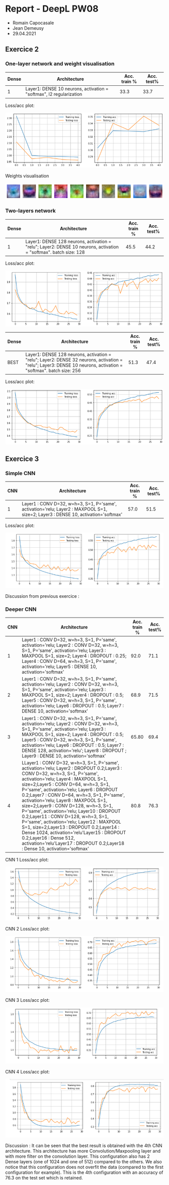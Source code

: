# Report - DeepL PW08
* Romain Capocasale
* Jean Demeusy
* 29.04.2021

## Exercice 2

### One-layer network and weight visualisation
| Dense | Architecture                                                                                                                       | Acc. train % | Acc. test% |
|-----|------------------------------------------------------------------------------------------------------------------------------------|--------------|------------|
| 1   | Layer1: DENSE 10 neurons, activation = "softmax", l2 regularization   | 33.3 | 33.7 |

Loss/acc plot:

![ex2_1_plot.PNG](ex2_1_plot.PNG)

Weights visualisation

![ex2_1_weights.PNG](ex2_1_weights.PNG)

### Two-layers network
| Dense | Architecture                                                                                                                       | Acc. train % | Acc. test% |
|-----|------------------------------------------------------------------------------------------------------------------------------------|--------------|------------|
| 1   | Layer1: DENSE 128 neurons, activation = "relu"; Layer2: DENSE 10 neurons, activation = "softmax". batch size: 128   | 45.5 | 44.2 |

Loss/acc plot:

![ex2_2_plot.PNG](ex2_2_plot.PNG)


| Dense | Architecture                                                                                                                       | Acc. train % | Acc. test% |
|-----|------------------------------------------------------------------------------------------------------------------------------------|--------------|------------|
| BEST   | Layer1: DENSE 128 neurons, activation = "relu"; Layer2: DENSE 32 neurons, activation = "relu";  Layer3: DENSE 10 neurons, activation = "softmax". batch size: 256  | 51.3 | 47.4 |

Loss/acc plot:

![ex2_2_plot_best.PNG](ex2_2_plot_best.PNG)


## Exercice 3
### Simple CNN
| CNN | Architecture                                                                                                                       | Acc. train % | Acc. test% |
|-----|------------------------------------------------------------------------------------------------------------------------------------|--------------|------------|
| 1   | Layer1 : CONV D=32, w=h=3, S=1, P='same', activation='relu;  Layer2 : MAXPOOL S=1, size=2; Layer3 : DENSE 10, activation='softmax' |     57.0     |    51.5    |

Loss/acc plot:

![Baseline_score.PNG](Baseline_score.PNG)

Discussion from previous exercice : 

### Deeper CNN
| CNN | Architecture                                                                                                                       | Acc. train % | Acc. test% |
|-----|------------------------------------------------------------------------------------------------------------------------------------|--------------|------------|
| 1   | Layer1 : CONV D=32, w=h=3, S=1, P='same', activation='relu;  Layer2 : CONV D=32, w=h=3, S=1, P='same', activation='relu; Layer3 : MAXPOOL S=1, size=2; Layer4 : DROPOUT : 0.25; Layer4 : CONV D=64, w=h=3, S=1, P='same', activation='relu; Layer5 : DENSE 10, activation='softmax'|     92.0     |    71.1    |
| 2   | Layer1 : CONV D=32, w=h=3, S=1, P='same', activation='relu;  Layer2 : CONV D=32, w=h=3, S=1, P='same', activation='relu; Layer3 : MAXPOOL S=1, size=2; Layer4 : DROPOUT : 0.5; Layer5 : CONV D=32, w=h=3, S=1, P='same', activation='relu; Laye6 : DROPOUT : 0.5; Layer7 : DENSE 10, activation='softmax'|     68.9    |    71.5    |
| 3   | Layer1 : CONV D=32, w=h=3, S=1, P='same', activation='relu;  Layer2 : CONV D=32, w=h=3, S=1, P='same', activation='relu; Layer3 : MAXPOOL S=1, size=2; Layer4 : DROPOUT : 0.5; Layer5 : CONV D=32, w=h=3, S=1, P='same', activation='relu; Laye6 : DROPOUT : 0.5; Layer7 : DENSE 128, activation='relu'; Layer8 : DROPOUT ; Layer9 : DENSE 10, activation='softmax'|     65.80    |    69.4    |
| 4   | LLayer1 : CONV D=32, w=h=3, S=1, P='same', activation='relu; Layer2 : DROPOUT 0.2;Layer3 : CONV D=32, w=h=3, S=1, P='same', activation='relu; Layer4 : MAXPOOL S=1, size=2;Layer5 : CONV D=64, w=h=3, S=1, P='same', activation='relu; Layer6 : DROPOUT 0.2;Layer7 : CONV D=64, w=h=3, S=1, P='same', activation='relu; Layer8 : MAXPOOL S=1, size=2;Layer9 : CONV D=128, w=h=3, S=1, P='same', activation='relu; Layer10 : DROPOUT 0.2;Layer11 : CONV D=128, w=h=3, S=1, P='same', activation='relu; Layer12 : MAXPOOL S=1, size=2;Layer13 : DROPOUT 0.2;Layer14 : Dense 1024, activation='relu'Layer15 : DROPOUT 0.2;Layer16 : Dense 512, activation='relu'Layer17 : DROPOUT 0.2;Layer18 : Dense 10, activation='softmax'|     80.8    |    76.3    |

CNN 1 Loss/acc plot:

![1_score.PNG](1_score.PNG)

CNN 2 Loss/acc plot:

![2_score.PNG](2_score.PNG)

CNN 3 Loss/acc plot:

![3_score.PNG](3_score.PNG)

CNN 4 Loss/acc plot:

![4_score.PNG](4_score.PNG)

Discussion : 
It can be seen that the best result is obtained with the 4th CNN architecture. This architecture has more Convolution/Maxpooling layer and with more filter on the convolution layer. This configuration also has 2 Dense layers (one of 1024 and one of 512) compared to the others. We also notice that this configuration does not overfit the data (compared to the first configuration for example). This is the 4th configuration with an accuracy of 76.3 on the test set which is retained.
